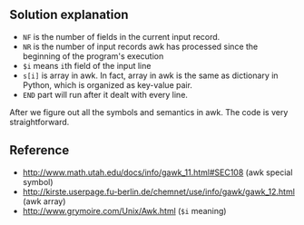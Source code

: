 ## Solution explanation

- `NF` is the number of fields in the current input record.
- `NR` is the number of input records awk has processed since the beginning of the program's execution
- `$i` means `i`th field of the input line
- `s[i]` is array in awk. In fact, array in awk is the same as dictionary in Python, which is organized as
key-value pair.
- `END` part will run after it dealt with every line.

After we figure out all the symbols and semantics in awk. The code is very straightforward.

## Reference

- http://www.math.utah.edu/docs/info/gawk_11.html#SEC108 (awk special symbol)
- http://kirste.userpage.fu-berlin.de/chemnet/use/info/gawk/gawk_12.html (awk array)
- http://www.grymoire.com/Unix/Awk.html (`$i` meaning)